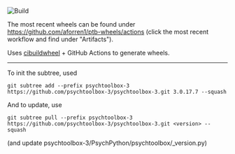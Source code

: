 ![Build](https://github.com/aforren1/ptb-wheels/workflows/Build/badge.svg)

The most recent wheels can be found under https://github.com/aforren1/ptb-wheels/actions (click the most recent workflow and find under "Artifacts").

Uses [cibuildwheel](https://github.com/joerick/cibuildwheel/) + GitHub Actions to generate wheels.

---

To init the subtree, used

```
git subtree add --prefix psychtoolbox-3 https://github.com/psychtoolbox-3/psychtoolbox-3.git 3.0.17.7 --squash
```

And to update, use

```
git subtree pull --prefix psychtoolbox-3 https://github.com/psychtoolbox-3/psychtoolbox-3.git <version> --squash
```

(and update psychtoolbox-3/PsychPython/psychtoolbox/\_version.py)
